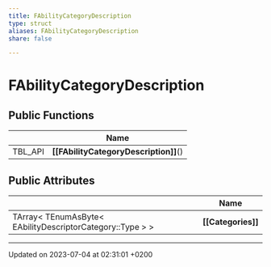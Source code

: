 ```yaml
---
title: FAbilityCategoryDescription
type: struct
aliases: FAbilityCategoryDescription
share: false

---
```


# FAbilityCategoryDescription





## Public Functions

|                | Name           |
| -------------- | -------------- |
| TBL_API | **[[FAbilityCategoryDescription]]**() |

## Public Attributes

|                | Name           |
| -------------- | -------------- |
| TArray< TEnumAsByte< EAbilityDescriptorCategory::Type > > | **[[Categories]]**  |

-------------------------------

Updated on 2023-07-04 at 02:31:01 +0200